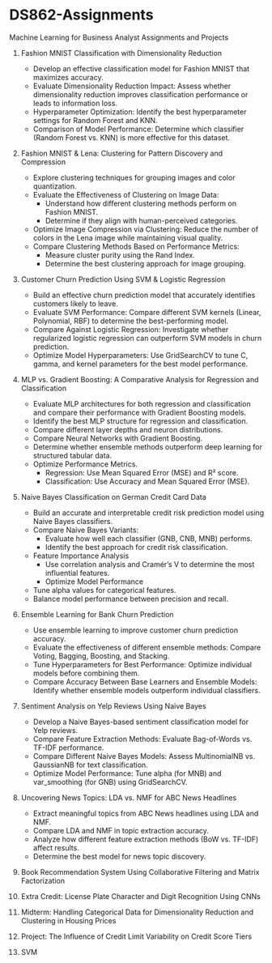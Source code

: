 # DS862-Assignments
Machine Learning for Business Analyst Assignments and Projects

1. Fashion MNIST Classification with Dimensionality Reduction </br>
   - Develop an effective classification model for Fashion MNIST that maximizes accuracy.
   - Evaluate Dimensionality Reduction Impact: Assess whether dimensionality reduction improves classification performance or leads to information loss.
   - Hyperparameter Optimization: Identify the best hyperparameter settings for Random Forest and KNN.
   - Comparison of Model Performance: Determine which classifier (Random Forest vs. KNN) is more effective for this dataset.
     
2. Fashion MNIST & Lena: Clustering for Pattern Discovery and Compression
   - Explore clustering techniques for grouping images and color quantization.
   - Evaluate the Effectiveness of Clustering on Image Data:
      - Understand how different clustering methods perform on Fashion MNIST.
      - Determine if they align with human-perceived categories.
   - Optimize Image Compression via Clustering: Reduce the number of colors in the Lena image while maintaining visual quality.
   - Compare Clustering Methods Based on Performance Metrics:
      - Measure cluster purity using the Rand Index.
      - Determine the best clustering approach for image grouping.
        
3. Customer Churn Prediction Using SVM & Logistic Regression
   - Build an effective churn prediction model that accurately identifies customers likely to leave.
   - Evaluate SVM Performance: Compare different SVM kernels (Linear, Polynomial, RBF) to determine the best-performing model.
   - Compare Against Logistic Regression: Investigate whether regularized logistic regression can outperform SVM models in churn prediction.
   - Optimize Model Hyperparameters: Use GridSearchCV to tune C, gamma, and kernel parameters for the best model performance.
     
4. MLP vs. Gradient Boosting: A Comparative Analysis for Regression and Classification
   - Evaluate MLP architectures for both regression and classification and compare their performance with Gradient Boosting models.
   - Identify the best MLP structure for regression and classification.
   - Compare different layer depths and neuron distributions.
   - Compare Neural Networks with Gradient Boosting.
   - Determine whether ensemble methods outperform deep learning for structured tabular data.
   - Optimize Performance Metrics.
      - Regression: Use Mean Squared Error (MSE) and R² score.
      - Classification: Use Accuracy and Mean Squared Error (MSE).

5. Naive Bayes Classification on German Credit Card Data
   - Build an accurate and interpretable credit risk prediction model using Naive Bayes classifiers.
   - Compare Naive Bayes Variants:
        - Evaluate how well each classifier (GNB, CNB, MNB) performs.
        - Identify the best approach for credit risk classification.
   - Feature Importance Analysis
      - Use correlation analysis and Cramér’s V to determine the most influential features.
      - Optimize Model Performance
   - Tune alpha values for categorical features.
   - Balance model performance between precision and recall.
     
6. Ensemble Learning for Bank Churn Prediction
   - Use ensemble learning to improve customer churn prediction accuracy.
   - Evaluate the effectiveness of different ensemble methods: Compare Voting, Bagging, Boosting, and Stacking.
   - Tune Hyperparameters for Best Performance: Optimize individual models before combining them.
   - Compare Accuracy Between Base Learners and Ensemble Models: Identify whether ensemble models outperform individual classifiers.

7. Sentiment Analysis on Yelp Reviews Using Naive Bayes
   - Develop a Naive Bayes-based sentiment classification model for Yelp reviews.
   - Compare Feature Extraction Methods: Evaluate Bag-of-Words vs. TF-IDF performance.
   - Compare Different Naive Bayes Models: Assess MultinomialNB vs. GaussianNB for text classification.
   - Optimize Model Performance: Tune alpha (for MNB) and var_smoothing (for GNB) using GridSearchCV.   


8. Uncovering News Topics: LDA vs. NMF for ABC News Headlines
   - Extract meaningful topics from ABC News headlines using LDA and NMF.
   - Compare LDA and NMF in topic extraction accuracy.
   - Analyze how different feature extraction methods (BoW vs. TF-IDF) affect results.
   - Determine the best model for news topic discovery.

11. Book Recommendation System Using Collaborative Filtering and Matrix Factorization
12. Extra Credit: License Plate Character and Digit Recognition Using CNNs
13. Midterm: Handling Categorical Data for Dimensionality Reduction and Clustering in Housing Prices
14. Project: The Influence of Credit Limit Variability on Credit Score Tiers
15. SVM
